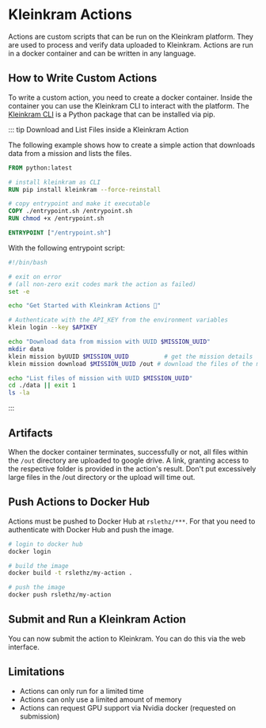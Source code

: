 # Kleinkram Actions

Actions are custom scripts that can be run on the Kleinkram platform. They are used to process and verify data uploaded
to Kleinkram. Actions are run in a docker container and can be written in any language.

## How to Write Custom Actions

To write a custom action, you need to create a docker container. Inside the container you can use the Kleinkram CLI
to interact with the platform. The [Kleinkram CLI](/usage/cli-api/cli-getting-started) is a Python package that can be
installed via pip.

::: tip Download and List Files inside a Kleinkram Action

The following example shows how to create a simple action that downloads data from a mission and lists the files.

```Dockerfile
FROM python:latest

# install kleinkram as CLI
RUN pip install kleinkram --force-reinstall

# copy entrypoint and make it executable
COPY ./entrypoint.sh /entrypoint.sh
RUN chmod +x /entrypoint.sh

ENTRYPOINT ["/entrypoint.sh"]
```

With the following entrypoint script:

```bash
#!/bin/bash

# exit on error
# (all non-zero exit codes mark the action as failed)
set -e

echo "Get Started with Kleinkram Actions 🚀"

# Authenticate with the API_KEY from the environment variables
klein login --key $APIKEY

echo "Download data from mission with UUID $MISSION_UUID"
mkdir data
klein mission byUUID $MISSION_UUID          # get the mission details
klein mission download $MISSION_UUID /out # download the files of the mission

echo "List files of mission with UUID $MISSION_UUID"
cd ./data || exit 1
ls -la

```

:::

## Artifacts

When the docker container terminates, successfully or not, all files within the `/out` directory are uploaded to google drive.
A link, granting access to the respective folder is provided in the action's result. Don't put excessively large files in the /out directory or the upload will time out.

## Push Actions to Docker Hub

Actions must be pushed to Docker Hub at `rslethz/***`. For that you need to authenticate with Docker Hub and push the
image.

```bash
# login to docker hub
docker login

# build the image
docker build -t rslethz/my-action .

# push the image
docker push rslethz/my-action
```

## Submit and Run a Kleinkram Action

You can now submit the action to Kleinkram. You can do this via the web interface.

## Limitations

-   Actions can only run for a limited time
-   Actions can only use a limited amount of memory
-   Actions can request GPU support via Nvidia docker (requested on submission)
